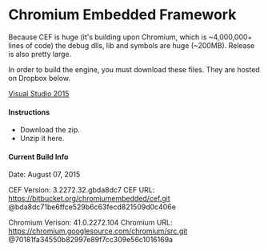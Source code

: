 Chromium Embedded Framework
===========================

Because CEF is huge (it's building upon Chromium, which is ~4,000,000+ lines of code) the debug dlls, lib and symbols are huge (~200MB). Release is also pretty large.

In order to build the engine, you must download these files. They are hosted on Dropbox below.

[Visual Studio 2015](https://www.dropbox.com/s/ws9dtteog8wnm3t/CEF%20%28build%203.2272.32.gbda8dc7%29%20VS%202015.7z?dl=0)

#### Instructions

* Download the zip.
* Unzip it here.

#### Current Build Info

Date:             August 07, 2015

CEF Version:      3.2272.32.gbda8dc7
CEF URL:          https://bitbucket.org/chromiumembedded/cef.git
                  @bda8dc71be6ffce529b6c63fecd821509d0c406e

Chromium Verison: 41.0.2272.104
Chromium URL:     https://chromium.googlesource.com/chromium/src.git
                  @70181fa34550b82997e89f7cc309e56c1016169a
